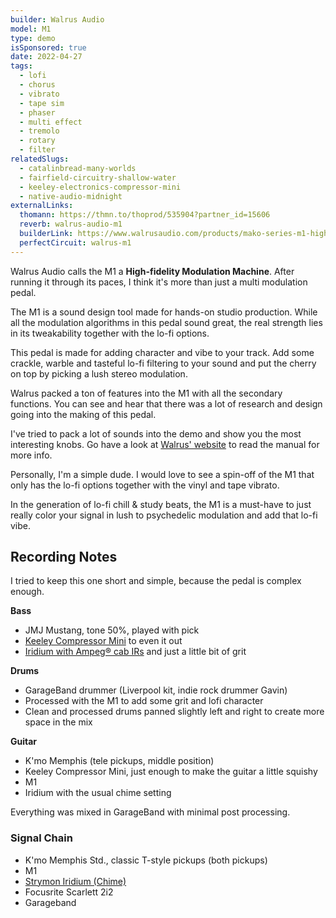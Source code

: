 ```yaml
---
builder: Walrus Audio
model: M1
type: demo
isSponsored: true
date: 2022-04-27
tags:
  - lofi
  - chorus
  - vibrato
  - tape sim
  - phaser
  - multi effect
  - tremolo
  - rotary
  - filter
relatedSlugs:
  - catalinbread-many-worlds
  - fairfield-circuitry-shallow-water
  - keeley-electronics-compressor-mini
  - native-audio-midnight
externalLinks:
  thomann: https://thmn.to/thoprod/535904?partner_id=15606
  reverb: walrus-audio-m1
  builderLink: https://www.walrusaudio.com/products/mako-series-m1-high-fidelity-modulation-machine?variant=42069616918763
  perfectCircuit: walrus-m1
---
```


Walrus Audio calls the M1 a **High-fidelity Modulation Machine**. After running it through its paces, I think it's more than just a multi modulation pedal.

The M1 is a sound design tool made for hands-on studio production. While all the modulation algorithms in this pedal sound great, the real strength lies in its tweakability together with the lo-fi options.

This pedal is made for adding character and vibe to your track. Add some crackle, warble and tasteful lo-fi filtering to your sound and put the cherry on top by picking a lush stereo modulation.

Walrus packed a ton of features into the M1 with all the secondary functions. You can see and hear that there was a lot of research and design going into the making of this pedal.

I've tried to pack a lot of sounds into the demo and show you the most interesting knobs. Go have a look at [Walrus' website](https://www.walrusaudio.com/products/mako-series-m1-high-fidelity-modulation-machine?variant=42069616918763) to read the manual for more info.

Personally, I'm a simple dude. I would love to see a spin-off of the M1 that only has the lo-fi options together with the vinyl and tape vibrato.

In the generation of lo-fi chill & study beats, the M1 is a must-have to just really color your signal in lush to psychedelic modulation and add that lo-fi vibe.

## Recording Notes

I tried to keep this one short and simple, because the pedal is complex enough.

**Bass**

- JMJ Mustang, tone 50%, played with pick
- [Keeley Compressor Mini](/demos/keeley-electronics-compressor-mini) to even it out
- [Iridium with Ampeg® cab IRs](/posts/strymon-iridium-bass-ownhammer-ir) and just a little bit of grit

**Drums**

- GarageBand drummer (Liverpool kit, indie rock drummer Gavin)
- Processed with the M1 to add some grit and lofi character
- Clean and processed drums panned slightly left and right to create more space in the mix

**Guitar**

- K'mo Memphis (tele pickups, middle position)
- Keeley Compressor Mini, just enough to make the guitar a little squishy
- M1
- Iridium with the usual chime setting

Everything was mixed in GarageBand with minimal post processing.

### Signal Chain

- K'mo Memphis Std., classic T-style pickups (both pickups)
- M1
- [Strymon Iridium (Chime)](/demos/strymon-iridium)
- Focusrite Scarlett 2i2
- Garageband
